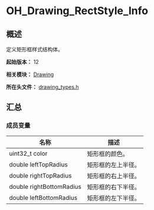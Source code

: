 # OH_Drawing_RectStyle_Info

## 概述

定义矩形框样式结构体。

**起始版本：** 12

**相关模块：** [Drawing](capi-drawing.md)

**所在头文件：** [drawing_types.h](capi-drawing-types-h.md)

## 汇总

### 成员变量

| 名称                     | 描述               |
| ------------------------ | ------------------ |
| uint32_t color           | 矩形框的颜色。     |
| double leftTopRadius     | 矩形框的左上半径。 |
| double rightTopRadius    | 矩形框的右上半径。 |
| double rightBottomRadius | 矩形框的右下半径。 |
| double leftBottomRadius  | 矩形框的左下半径。 |

